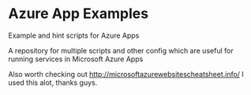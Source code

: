 # Azure App Examples
Example and hint scripts for Azure Apps

A repository for multiple scripts and other config which are useful for running services in Microsoft Azure Apps

Also worth checking out http://microsoftazurewebsitescheatsheet.info/ I used this alot, thanks guys.
